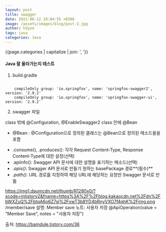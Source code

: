 ```yaml
---
layout: post
title: swagger
date: 2021-06-12 19:04:55 +0300
image: /assets/images/blog/post-2.jpg
author: h3yon
tags: java
categories: Java
---
```


{{page.categories | capitalize | join: ', '}}


<h4>Java 잘 올라가는지 테스트</h4>

1. build.gradle
<code>
    compileOnly group: 'io.springfox', name: 'springfox-swagger2', version: '2.9.2'
    compileOnly group: 'io.springfox', name: 'springfox-swagger-ui', version: '2.9.2'
</code>

2. swagger 파일

class 밖에 @Configuration, @EnableSwagger2
class 안에 @Bean

- @Bean
: @Configuration으로 정의된 클래스는 @Bean으로 정의된 메소드들을 포함

<script src="https://gist.github.com/h3yon/b619045da35b8c1d066e942dc9477941.js"></script>

- .consume(), .produces(): 각각 Request Content-Type, Response Content-Type에 대한 설정(선택)
- .apiinfo(): Swagger API 문서에 대한 설명을 표기하는 메소드(선택)
- *.apis()*: Swagger API 문서로 만들기 원하는 basePackage 경로**(필수)**
- *.path()*: URL 경로를 지정하여 해당 URL에 해당하는 요청만 Swagger 문서로 만듦

<image>https://img1.daumcdn.net/thumb/R1280x0/?scode=mtistory2&fname=https%3A%2F%2Fblog.kakaocdn.net%2Fdn%2FbWXZuQ%2FbtqA6o6Z7sj%2FxwT3b8YD4bRnyVXO7f4qhK%2Fimg.png</image>
/member/save
설명: Member save
노트: 사용자 저장
@ApiOperation(value = "Member Save", notes = "사용자 저장")


출처: https://bamdule.tistory.com/36